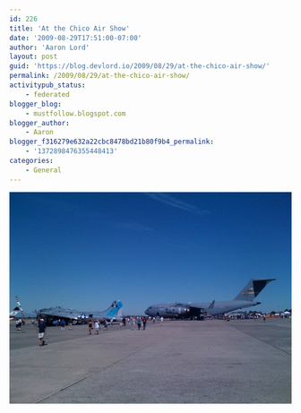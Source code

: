```yaml
---
id: 226
title: 'At the Chico Air Show'
date: '2009-08-29T17:51:00-07:00'
author: 'Aaron Lord'
layout: post
guid: 'https://blog.devlord.io/2009/08/29/at-the-chico-air-show/'
permalink: /2009/08/29/at-the-chico-air-show/
activitypub_status:
    - federated
blogger_blog:
    - mustfollow.blogspot.com
blogger_author:
    - Aaron
blogger_f316279e632a22cbc8478bd21b80f9b4_permalink:
    - '1372898476355448413'
categories:
    - General
---
```


<p class="mobile-photo"><a href="/assets/img/2011/10/photo-729754.jpg"><img src="/assets/img/2011/10/photo-729754.jpg?w=300" border="0" alt="" /></a></p>